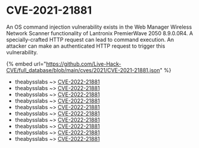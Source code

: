 # CVE-2021-21881

An OS command injection vulnerability exists in the Web Manager Wireless Network Scanner functionality of Lantronix PremierWave 2050 8.9.0.0R4. A specially-crafted HTTP request can lead to command execution. An attacker can make an authenticated HTTP request to trigger this vulnerability.

{% embed url="https://github.com/Live-Hack-CVE/full_database/blob/main/cves/2021/CVE-2021-21881.json" %}


* theabysslabs ~> [CVE-2022-21881](https://www.alice-snow.ru/2021/database/cve-2021-21881/cve-2022-21881-theabysslabs)
* theabysslabs ~> [CVE-2022-21881](https://www.alice-snow.ru/2021/database/cve-2021-21881/cve-2022-21881-theabysslabs)
* theabysslabs ~> [CVE-2022-21881](https://www.alice-snow.ru/2021/database/cve-2021-21881/cve-2022-21881-theabysslabs)
* theabysslabs ~> [CVE-2022-21881](https://www.alice-snow.ru/2021/database/cve-2021-21881/cve-2022-21881-theabysslabs)
* theabysslabs ~> [CVE-2022-21881](https://www.alice-snow.ru/2021/database/cve-2021-21881/cve-2022-21881-theabysslabs)
* theabysslabs ~> [CVE-2022-21881](https://www.alice-snow.ru/2021/database/cve-2021-21881/cve-2022-21881-theabysslabs)
* theabysslabs ~> [CVE-2022-21881](https://www.alice-snow.ru/2021/database/cve-2021-21881/cve-2022-21881-theabysslabs)
* theabysslabs ~> [CVE-2022-21881](https://www.alice-snow.ru/2021/database/cve-2021-21881/cve-2022-21881-theabysslabs)
* theabysslabs ~> [CVE-2022-21881](https://www.alice-snow.ru/2021/database/cve-2021-21881/cve-2022-21881-theabysslabs)
* theabysslabs ~> [CVE-2022-21881](https://www.alice-snow.ru/2021/database/cve-2021-21881/cve-2022-21881-theabysslabs)